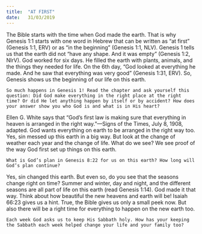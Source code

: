 ```yaml
---
title:  "AT FIRST"
date:   31/03/2019
---
```


The Bible starts with the time when God made the earth. That is why Genesis 1:1 starts with one word in Hebrew that can be written as “at first” (Genesis 1:1, ERV) or as “in the beginning” (Genesis 1:1, NLV). Genesis 1 tells us that the earth did not “have any shape. And it was empty” (Genesis 1:2, NIrV). God worked for six days. He filled the earth with plants, animals, and the things they needed for life. On the 6th day, “God looked at everything he made. And he saw that everything was very good” (Genesis 1:31, ERV). So, Genesis shows us the beginning of our life on this earth.

`So much happens in Genesis 1! Read the chapter and ask yourself this question: Did God make everything in the right place at the right time? Or did He let anything happen by itself or by accident? How does your answer show you who God is and what is in His heart?`

Ellen G. White says that “God’s first law is making sure that everything in heaven is arranged in the right way.”—Signs of the Times, July 8, 1908, adapted. God wants everything on earth to be arranged in the right way too. Yes, sin messed up this earth in a big way. But look at the change of weather each year and the change of life. What do we see? We see proof of the way God first set up things on this earth.

`What is God’s plan in Genesis 8:22 for us on this earth? How long will God’s plan continue?`

Yes, sin changed this earth. But even so, do you see that the seasons change right on time? Summer and winter, day and night, and the different seasons are all part of life on this earth (read Genesis 1:14). God made it that way. Think about how beautiful the new heavens and earth will be! Isaiah 66:23 gives us a hint. True, the Bible gives us only a small peek now. But also there will be a right time for everything to happen on the new earth too.

`Each week God asks us to keep His Sabbath holy. How has your keeping the Sabbath each week helped change your life and your family too?`
